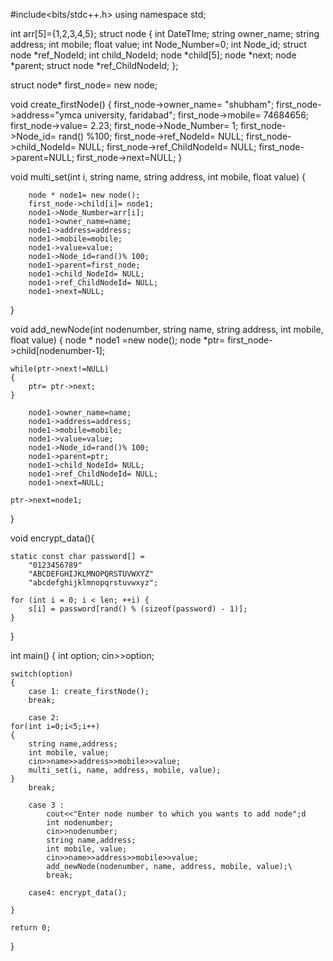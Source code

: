 #include<bits/stdc++.h>
using namespace std;

int arr[5]={1,2,3,4,5};
struct node {
int DateTIme;
string owner_name;
string address;
int mobile;
float value;
int Node_Number=0;
int Node_id;
struct node *ref_NodeId;
int  child_NodeId;
node *child[5];
node *next;
node *parent;
struct node *ref_ChildNodeId;
};

 struct node* first_node= new node;

void create_firstNode()
{
    first_node->owner_name= "shubham";
    first_node->address="ymca university, faridabad";
    first_node->mobile= 74684656;
    first_node->value= 2.23;
    first_node->Node_Number= 1;
    first_node->Node_id= rand() %100;
    first_node->ref_NodeId= NULL;
    first_node->child_NodeId= NULL;
    first_node->ref_ChildNodeId= NULL;
    first_node->parent=NULL;
    first_node->next=NULL;
}

void multi_set(int i, string name, string address, int mobile, float value)
{

        node * node1= new node();
        first_node->child[i]= node1;
        node1->Node_Number=arr[i];
        node1->owner_name=name;
        node1->address=address;
        node1->mobile=mobile;
        node1->value=value;
        node1->Node_id=rand()% 100;
        node1->parent=first_node;
        node1->child_NodeId= NULL;
        node1->ref_ChildNodeId= NULL;
        node1->next=NULL;
}

void add_newNode(int nodenumber, string name, string address, int mobile, float value)
{
    node * node1 =new node();
    node *ptr= first_node->child[nodenumber-1];

    while(ptr->next!=NULL)
    {
        ptr= ptr->next;
    }

        node1->owner_name=name;
        node1->address=address;
        node1->mobile=mobile;
        node1->value=value;
        node1->Node_id=rand()% 100;
        node1->parent=ptr;
        node1->child_NodeId= NULL;
        node1->ref_ChildNodeId= NULL;
        node1->next=NULL;

    ptr->next=node1;

}


void encrypt_data(){
        
    static const char password[] =
        "0123456789"
        "ABCDEFGHIJKLMNOPQRSTUVWXYZ"
        "abcdefghijklmnopqrstuvwxyz";

    for (int i = 0; i < len; ++i) {
        s[i] = password[rand() % (sizeof(password) - 1)];
    }
    
    


}


int main()
{
    int option;
    cin>>option;

    switch(option)
    {
        case 1: create_firstNode();
        break;

        case 2:
    for(int i=0;i<5;i++)
    {
        string name,address;
        int mobile, value;
        cin>>name>>address>>mobile>>value;
        multi_set(i, name, address, mobile, value);
    }
        break;

        case 3 :
            cout<<"Enter node number to which you wants to add node";d
            int nodenumber;
            cin>>nodenumber;
            string name,address;
            int mobile, value;
            cin>>name>>address>>mobile>>value;
            add_newNode(nodenumber, name, address, mobile, value);\
            break;
            
        case4: encrypt_data();
            
    }

    return 0;
}
